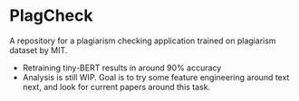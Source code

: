# PlagCheck
A repository for a plagiarism checking application trained on plagiarism dataset by MIT.

- Retraining tiny-BERT results in around 90% accuracy
- Analysis is still WIP. Goal is to try some feature engineering around text next, and look for current papers around this task.
